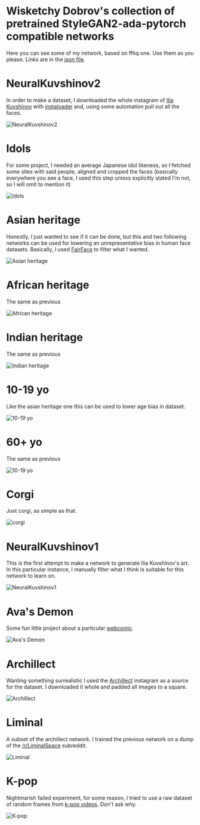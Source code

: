 # Wisketchy Dobrov's collection of pretrained StyleGAN2-ada-pytorch compatible networks

Here you can see some of my network, based on ffhq one. Use them as you please.
Links are in the [json file](https://raw.githubusercontent.com/dobrosketchkun/wd_network_zoo/main/wd_networks.json).

# NeuralKuvshinov2 

In order to make a dataset, I downloaded the whole instagram of [Ilia Kuvshinov](https://www.instagram.com/kuvshinov_ilya/) with [instaloader](https://instaloader.github.io/) and, using some automation pull out all the faces.

![NeuralKuvshinov2 ](https://raw.githubusercontent.com/dobrosketchkun/wd_network_zoo/main/files/nkv2_v3.jpg)

# Idols

For some project, I needed an average Japanese idol likeness, so I fetched some sites with said people, aligned and cropped the faces (basically everywhere you see a face, I used this step unless explicitly stated I'm not, so I will omit to mention it) 

![Idols](https://raw.githubusercontent.com/dobrosketchkun/wd_network_zoo/main/files/idols_v5.jpg)

# Asian heritage

Honestly, I just wanted to see if it can be done, but this and two following networks can be used for lowering an unrepresentative bias in human face datasets.
Basically, I used [FairFace](https://github.com/dchen236/FairFace) to filter what I wanted.

![Asian heritage](https://raw.githubusercontent.com/dobrosketchkun/wd_network_zoo/main/files/asian_v1.jpg)

# African heritage

The same as previous

![African heritage](https://raw.githubusercontent.com/dobrosketchkun/wd_network_zoo/main/files/black_v1.jpg)

# Indian heritage

The same as previous

![Indian heritage](https://raw.githubusercontent.com/dobrosketchkun/wd_network_zoo/main/files/indian_v1.jpg)

# 10-19 yo
Like the asian heritage one this can be used to lower age bias in dataset.

![10-19 yo](https://raw.githubusercontent.com/dobrosketchkun/wd_network_zoo/main/files/10-19.jpg)

# 60+ yo
The same as previous

![10-19 yo](https://raw.githubusercontent.com/dobrosketchkun/wd_network_zoo/main/files/60+.jpg)

# Corgi
Just corgi, as simple as that.

![corgi](https://raw.githubusercontent.com/dobrosketchkun/wd_network_zoo/main/files/corgi.jpg)

# NeuralKuvshinov1

This is the first attempt to make a network to generate Ilia Kuvshinov's art. In this particular instance, I manually filter what I think is suitable for this network to learn on.

![NeuralKuvshinov1](https://raw.githubusercontent.com/dobrosketchkun/wd_network_zoo/main/files/nkv1_v27.jpg)

# Ava's Demon

Some fun little project about a particular [webcomic](https://www.avasdemon.com/).

![Ava's Demon](https://raw.githubusercontent.com/dobrosketchkun/wd_network_zoo/main/files/avasdemon_v1.jpg)

# Archillect

Wanting something surrealistic I used the [Archillect](https://www.instagram.com/archillect/?hl=en) instagram as a source for the dataset. I downloaded it whole and padded all images to a square.

![Archillect](https://raw.githubusercontent.com/dobrosketchkun/wd_network_zoo/main/files/archillect_v22.jpg)

# Liminal

A subset of the archillect network. I trained the previous network on a dump of the [/r/LiminalSpace](https://www.reddit.com/r/LiminalSpace) subreddit.

![Liminal](https://raw.githubusercontent.com/dobrosketchkun/wd_network_zoo/main/files/liminal_v1.jpg)


# K-pop

Nightmarish failed experiment, for some reason, I tried to use a raw dataset of random frames from [k-pop videos](https://www.youtube.com/channel/UCaO6TYtlC8U5ttz62hTrZgg/videos). Don't ask why.

![K-pop](https://raw.githubusercontent.com/dobrosketchkun/wd_network_zoo/main/files/kpop_v1.jpg)

